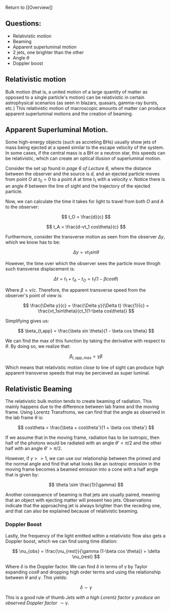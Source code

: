 Return to [[Overview]]

## Questions:

- Relativistic motion
- Beaming
- Apparent superluminal motion
- 2 jets, one brighter than the other
- Angle $\theta$
- Doppler boost

## Relativistic motion

Bulk motion (that is, a united motion of a large quantity of matter as opposed to a single particle's motion) can be relativistic in certain astrophysical scenarios (as seen in blazars, quasars, gamma-ray bursts, etc.) This relativistic motion of macroscopic amounts of matter can produce apparent superluminal motions and the creation of beaming.

## Apparent Superluminal Motion.

Some high-energy objects (such as accreting BHs) usually show jets of mass being ejected at a speed similar to the escape velocity of the system. In some cases, if the central mass is a BH or a neutron star, this speeds can be relativistic, which can create an optical illusion of superluminal motion.

Consider the set up found in *page 6 of Lecture 6*, where the distance between the observer and the source is $d$, and an ejected particle moves from point $O$ at $t_0 = 0$ to a point $A$ at time $t_1$ with a velocity $v$. Notice there is an angle $\theta$ between the line of sight and the trajectory of the ejected particle. 

Now, we can calculate the time it takes for light to travel from both $O$ and $A$ to the observer:

$$
t_O = \frac{d}{c}
$$

$$
t_A = \frac{d-vt_1 cos\theta}{c}
$$


Furthermore, consider the transverse motion as seen from the observer $\Delta y$, which we know has to be:

$$
\Delta y = vt_1sin\theta
$$

However, the time over which the observer sees the particle move throgh such transverse displacement is:

$$
\Delta t = t_1 + t_A - t_O = t_1(1-\beta cos \theta)
$$

Where $\beta = v/c$. Therefore, the apparent transverse speed from the observer's point of view is:

$$
\frac{\Delta y}{c} = \frac{\Delta y}{\Delta t} \frac{1}{c} = \frac{vt_1sin\theta}{ct_1(1-\beta cos\theta)}
$$

Simplifying gives us:

$$
\beta_{t,app} = \frac{\beta sin \theta}{1 - \beta cos \theta}
$$

We can find the max of this function by taking the derivative with respect to $\theta$. By doing so, we realize that:

$$
\beta_{t,app,max} = \gamma \beta
$$

Which means that relativistic motion close to line of sight can produce high apparent transverse speeds that may be percieved as super luminal.

## Relativistic Beaming

The relativistic bulk motion tends to create beaming of radiation. This mainly happens due to the difference between lab frame and the moving frame. Using Lorentz Transfroms, we can find that the angle as observed in the lab frame $\theta$ is:

$$
cos\theta = \frac{\beta + cos\theta'}{1 + \beta cos \theta'}
$$

If we assume that in the moving frame, radiation has to be isotropic, then half of the photons would be radiated with an angle $\theta' < \pi/2$ and the other half with an angle $\theta' > \pi/2$. 

However, if $\gamma >>1$, we can use our relationship between the primed and the normal angle and find that what looks like an isotropic emission in the moving frame becomes a beamed emission into a cone with a half angle that is given by:

$$
\theta \sim \frac{1}{\gamma}
$$

Another consequence of beaming is that jets are usually paired, meaning that an object with ejecting matter will present two jets. Observations indicate that the approaching jet is always brighter than the receding one, and that can also be explained because of relativistic beaming.

### Doppler Boost

Lastly, the frequency of the light emitted within a relativistic flow also gets a Doppler boost, which we can find using time dilation:

$$
\nu_{obs} = \frac{\nu_{rest}}{\gamma (1-\beta cos \theta)} = \delta \nu_{rest}
$$

Where $\delta$ is the Doppler factor. We can find $\delta$ in terms of $\gamma$ by Taylor expanding $cos\theta$ and dropping high order terms and using the relationship between $\theta$ and $\gamma$. This yields:

$$
\delta \sim \gamma
$$

This is a good rule of thumb *Jets with a high Lorentz factor $\gamma$ produce an observed Doppler factor $\sim \gamma$*.